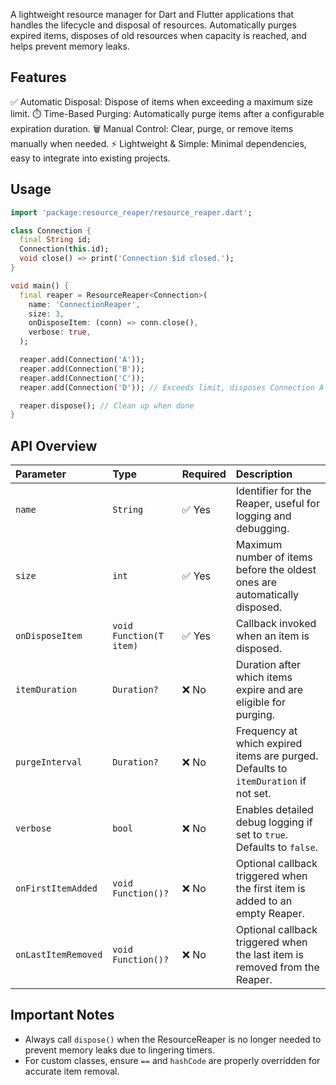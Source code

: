 A lightweight resource manager for Dart and Flutter applications that handles the lifecycle and disposal of resources. Automatically purges expired items, disposes of old resources when capacity is reached, and helps prevent memory leaks.

## Features

✅ Automatic Disposal: Dispose of items when exceeding a maximum size limit.
⏱️ Time-Based Purging: Automatically purge items after a configurable expiration duration.
🗑️ Manual Control: Clear, purge, or remove items manually when needed.
⚡ Lightweight & Simple: Minimal dependencies, easy to integrate into existing projects.

## Usage

```dart
import 'package:resource_reaper/resource_reaper.dart';

class Connection {
  final String id;
  Connection(this.id);
  void close() => print('Connection $id closed.');
}

void main() {
  final reaper = ResourceReaper<Connection>(
    name: 'ConnectionReaper',
    size: 3,
    onDisposeItem: (conn) => conn.close(),
    verbose: true,
  );

  reaper.add(Connection('A'));
  reaper.add(Connection('B'));
  reaper.add(Connection('C'));
  reaper.add(Connection('D')); // Exceeds limit, disposes Connection A

  reaper.dispose(); // Clean up when done
}
```

## API Overview

| **Parameter**        | **Type**                      | **Required** | **Description**                                                                 |
|:---------------------|:------------------------------|:------------|:-------------------------------------------------------------------------------|
| `name`               | `String`                      | ✅ Yes       | Identifier for the Reaper, useful for logging and debugging.                   |
| `size`               | `int`                         | ✅ Yes       | Maximum number of items before the oldest ones are automatically disposed.     |
| `onDisposeItem`      | `void Function(T item)`       | ✅ Yes       | Callback invoked when an item is disposed.                                     |
| `itemDuration`       | `Duration?`                   | ❌ No        | Duration after which items expire and are eligible for purging.                |
| `purgeInterval`      | `Duration?`                   | ❌ No        | Frequency at which expired items are purged. Defaults to `itemDuration` if not set.|
| `verbose`            | `bool`                        | ❌ No        | Enables detailed debug logging if set to `true`. Defaults to `false`.          |
| `onFirstItemAdded`   | `void Function()?`            | ❌ No        | Optional callback triggered when the first item is added to an empty Reaper.   |
| `onLastItemRemoved`  | `void Function()?`            | ❌ No        | Optional callback triggered when the last item is removed from the Reaper.     |


## Important Notes

- Always call `dispose()` when the ResourceReaper is no longer needed to prevent memory leaks due to lingering timers.
- For custom classes, ensure `==` and `hashCode` are properly overridden for accurate item removal.
